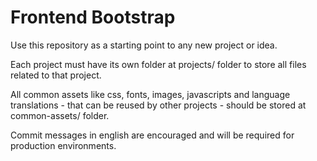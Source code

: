 Frontend Bootstrap
==================

Use this repository as a starting point to any new project or idea.

Each project must have its own folder at projects/ folder to store all files related to that project.

All common assets like css, fonts, images, javascripts and language translations - that can be reused by other projects - should be stored at common-assets/ folder.

Commit messages in english are encouraged and will be required for production environments.
